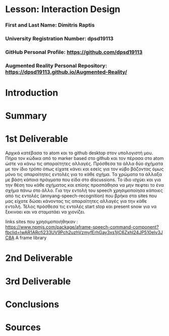 # Lesson: Interaction Design

### First and Last Name: Dimitris Raptis
### University Registration Number: dpsd19113
### GitHub Personal Profile: https://github.com/dpsd19113
### Augmented Reality Personal Repository: https://dpsd19113.github.io/Augmented-Reality/

# Introduction

# Summary


# 1st Deliverable
Αρχικά κατέβασα το atom και το github desktop στον υπολογιστή μου. 
Πήρα τον κώδικα από το marker based στο github και τον πέρασα στο atom ώστε να κάνω τις απαραίτητες αλλαγές.
Πρόσθεσα τα άλλα δύο σχήματα με τον ίδιο τρόπο όπως είχατε κάνει και εσείς για τον κύβο βάζοντας όμως μόνο τις απαραίτητες εντολές για το κάθε σχήμα.
Τα χρώματα τα άλλαξα με βάση κάποια πράγματα που είδα στο discussions.
Το ίδιο ισχύει και για την θέση του κάθε σχήματος και επίσης προσπάθησα να μην πεφτει το ένα σχήμα πάνω στο άλλο.
Για την εντολή του speech χρησιμοποίησα κάποιες από τις εντολές (annyang-speech-recognition) που βρήκα στα sites που μας είχατε δώσει κάνοντας τις απαραίτητες αλλαγές για την κάθε εντολή.
Τέλος πρόσθεσα τις εντολές start stop και present snow για να ξεκιναει και να σταματάει να χιονίζει.



links sites που χρησιμοποιήθηκαν :
https://www.npmjs.com/package/aframe-speech-command-component?fbclid=IwAR1ARcfi233UV9Pch2uzhVzmyfErhGay3xs1jlC6ZxhI24JP510elv3JC8A
A frame library




# 2nd Deliverable


# 3rd Deliverable 


# Conclusions


# Sources
